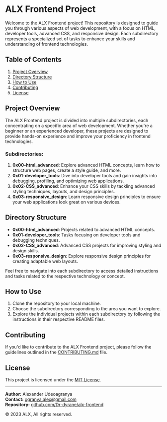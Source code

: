 # ALX Frontend Project

Welcome to the ALX Frontend project! This repository is designed to guide you through various aspects of web development, with a focus on HTML, developer tools, advanced CSS, and responsive design. Each subdirectory represents a specialized set of tasks to enhance your skills and understanding of frontend technologies.

## Table of Contents

1. [Project Overview](#project-overview)
2. [Directory Structure](#directory-structure)
3. [How to Use](#how-to-use)
4. [Contributing](#contributing)
5. [License](#license)

## Project Overview

The ALX Frontend project is divided into multiple subdirectories, each concentrating on a specific area of web development. Whether you're a beginner or an experienced developer, these projects are designed to provide hands-on experience and improve your proficiency in frontend technologies.

### Subdirectories:

1. **0x00-html_advanced**: Explore advanced HTML concepts, learn how to structure web pages, create a style guide, and more.
2. **0x01-developer_tools**: Dive into developer tools and gain insights into debugging, profiling, and optimizing web applications.
3. **0x02-CSS_advanced**: Enhance your CSS skills by tackling advanced styling techniques, layouts, and design principles.
4. **0x03-responsive_design**: Learn responsive design principles to ensure your web applications look great on various devices.

## Directory Structure

- **0x00-html_advanced**: Projects related to advanced HTML concepts.
- **0x01-developer_tools**: Tasks focusing on developer tools and debugging techniques.
- **0x02-CSS_advanced**: Advanced CSS projects for improving styling and design skills.
- **0x03-responsive_design**: Explore responsive design principles for creating adaptable web layouts.

Feel free to navigate into each subdirectory to access detailed instructions and tasks related to the respective technology or concept.

## How to Use

1. Clone the repository to your local machine.
2. Choose the subdirectory corresponding to the area you want to explore.
3. Explore the individual projects within each subdirectory by following the instructions in their respective README files.

## Contributing

If you'd like to contribute to the ALX Frontend project, please follow the guidelines outlined in the [CONTRIBUTING.md](CONTRIBUTING.md) file.

## License

This project is licensed under the [MIT License](LICENSE).

---

**Author:** Alexander Udeoagranya  
**Contact:** ogranya.alex@gmail.com  
**Repository:** [github.com/Dr-dyrane/alx-frontend](https://github.com/Dr-dyrane/alx-frontend)

© 2023 ALX, All rights reserved.
